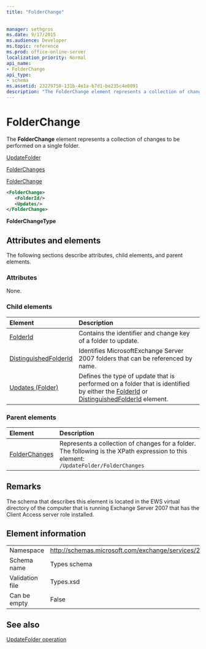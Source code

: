 ```yaml
---
title: "FolderChange"
 
 
manager: sethgros
ms.date: 9/17/2015
ms.audience: Developer
ms.topic: reference
ms.prod: office-online-server
localization_priority: Normal
api_name:
- FolderChange
api_type:
- schema
ms.assetid: 23279750-131b-4e1a-b7d1-be235c4e0891
description: "The FolderChange element represents a collection of changes to be performed on a single folder."
---
```


# FolderChange

The **FolderChange** element represents a collection of changes to be performed on a single folder. 
  
[UpdateFolder](updatefolder.md)
  
[FolderChanges](folderchanges.md)
  
[FolderChange](folderchange.md)
  
```xml
<FolderChange>
   <FolderId/>
   <Updates/>
</FolderChange>
```

 **FolderChangeType**
## Attributes and elements

The following sections describe attributes, child elements, and parent elements.
  
### Attributes

None.
  
### Child elements

|**Element**|**Description**|
|:-----|:-----|
|[FolderId](folderid.md) <br/> |Contains the identifier and change key of a folder to update.  <br/> |
|[DistinguishedFolderId](distinguishedfolderid.md) <br/> |Identifies MicrosoftExchange Server 2007 folders that can be referenced by name.  <br/> |
|[Updates (Folder)](updates-folder.md) <br/> |Defines the type of update that is performed on a folder that is identified by either the [FolderId](folderid.md) or [DistinguishedFolderId](distinguishedfolderid.md) element.  <br/> |
   
### Parent elements

|**Element**|**Description**|
|:-----|:-----|
|[FolderChanges](folderchanges.md) <br/> |Represents a collection of changes for a folder.  <br/> The following is the XPath expression to this element:  <br/>  `/UpdateFolder/FolderChanges` <br/> |
   
## Remarks

The schema that describes this element is located in the EWS virtual directory of the computer that is running Exchange Server 2007 that has the Client Access server role installed.
  
## Element information

|||
|:-----|:-----|
|Namespace  <br/> |http://schemas.microsoft.com/exchange/services/2006/types  <br/> |
|Schema name  <br/> |Types schema  <br/> |
|Validation file  <br/> |Types.xsd  <br/> |
|Can be empty  <br/> |False  <br/> |
   
## See also



[UpdateFolder operation](updatefolder-operation.md)


